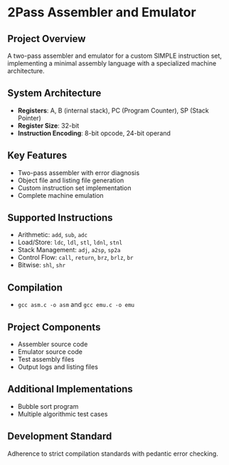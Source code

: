 # 2Pass Assembler and Emulator

## Project Overview
A two-pass assembler and emulator for a custom SIMPLE instruction set, implementing a minimal assembly language with a specialized machine architecture.

## System Architecture
- **Registers**: A, B (internal stack), PC (Program Counter), SP (Stack Pointer)
- **Register Size**: 32-bit
- **Instruction Encoding**: 8-bit opcode, 24-bit operand

## Key Features
- Two-pass assembler with error diagnosis
- Object file and listing file generation
- Custom instruction set implementation
- Complete machine emulation

## Supported Instructions
- Arithmetic: `add`, `sub`, `adc`
- Load/Store: `ldc`, `ldl`, `stl`, `ldnl`, `stnl`
- Stack Management: `adj`, `a2sp`, `sp2a`
- Control Flow: `call`, `return`, `brz`, `brlz`, `br`
- Bitwise: `shl`, `shr`

## Compilation
- `gcc asm.c -o asm` and `gcc emu.c -o emu`

## Project Components
- Assembler source code
- Emulator source code
- Test assembly files
- Output logs and listing files

## Additional Implementations
- Bubble sort program
- Multiple algorithmic test cases

## Development Standard
Adherence to strict compilation standards with pedantic error checking.
